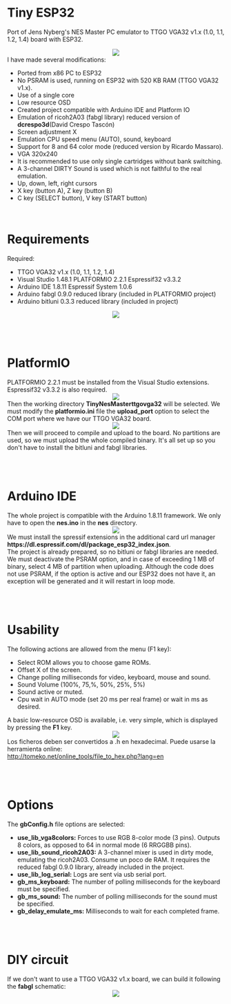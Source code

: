 # Tiny ESP32
Port of Jens Nyberg's NES Master PC emulator to TTGO VGA32 v1.x (1.0, 1.1, 1.2, 1.4) board with ESP32.
<br>
<center><img src='https://raw.githubusercontent.com/rpsubc8/ESP32TinyNesMaster/main/preview/previewNES.gif'></center>
I have made several modifications:
<ul>
 <li>Ported from x86 PC to ESP32</li>
 <li>No PSRAM is used, running on ESP32 with 520 KB RAM (TTGO VGA32 v1.x).</li> 
 <li>Use of a single core</li>
 <li>Low resource OSD</li>
 <li>Created project compatible with Arduino IDE and Platform IO</li>
 <li>Emulation of ricoh2A03 (fabgl library) reduced version of <b>dcrespo3d</b>(David Crespo Tascón)</li>
 <li>Screen adjustment X</li>
 <li>Emulation CPU speed menu (AUTO), sound, keyboard</li>
 <li>Support for 8 and 64 color mode (reduced version by Ricardo Massaro).</li>  
 <li>VGA 320x240</li>   
 <li>It is recommended to use only single cartridges without bank switching.</li>
 <li>A 3-channel DIRTY Sound is used which is not faithful to the real emulation.</li> 
 <li>Up, down, left, right cursors</li> 
 <li>X key (button A), Z key (button B)</li>
 <li>C key (SELECT button), V key (START button)</li>
</ul>

<br>
<h1>Requirements</h1>
Required:
 <ul>
  <li>TTGO VGA32 v1.x (1.0, 1.1, 1.2, 1.4)</li>
  <li>Visual Studio 1.48.1 PLATFORMIO 2.2.1 Espressif32 v3.3.2</li>
  <li>Arduino IDE 1.8.11 Espressif System 1.0.6</li>
  <li>Arduino fabgl 0.9.0 reduced library (included in PLATFORMIO project)</li>
  <li>Arduino bitluni 0.3.3 reduced library (included in project)</li>
 </ul>
<center><img src='https://raw.githubusercontent.com/rpsubc8/ESP32TinyNesMaster/main/preview/ttgovga32v12.jpg'></center> 

<br><br>
<h1>PlatformIO</h1>
PLATFORMIO 2.2.1 must be installed from the Visual Studio extensions. Espressif32 v3.3.2 is also required.
<center><img src='https://raw.githubusercontent.com/rpsubc8/ESP32TinyNesMaster/main/preview/previewPlatformIOinstall.gif'></center>
Then the working directory <b>TinyNesMasterttgovga32</b> will be selected.
We must modify the <b>platformio.ini</b> file the <b>upload_port</b> option to select the COM port where we have our TTGO VGA32 board.
<center><img src='https://raw.githubusercontent.com/rpsubc8/ESP32TinyNesMaster/main/preview/previewPlatformIO.gif'></center>
Then we will proceed to compile and upload to the board. No partitions are used, so we must upload the whole compiled binary.
It's all set up so you don't have to install the bitluni and fabgl libraries.
  
<br><br>
<h1>Arduino IDE</h1>
The whole project is compatible with the Arduino 1.8.11 framework.
We only have to open the <b>nes.ino</b> in the <b>nes</b> directory.
<center><img src='https://raw.githubusercontent.com/rpsubc8/ESP32TinyNesMaster/main/preview/previewArduinoIDEpreferences.gif'></center>
We must install the spressif extensions in the additional card url manager <b>https://dl.espressif.com/dl/package_esp32_index.json</b>.
<br>
The project is already prepared, so no bitluni or fabgl libraries are needed.
We must deactivate the PSRAM option, and in case of exceeding 1 MB of binary, select 4 MB of partition when uploading. Although the code does not use PSRAM, if the option is active and our ESP32 does not have it, an exception will be generated and it will restart in loop mode.

<br><br>
<h1>Usability</h1>
The following actions are allowed from the menu (F1 key):
 <ul>
  <li>Select ROM allows you to choose game ROMs.</li>
  <li>Offset X of the screen.</li>
  <li>Change polling milliseconds for video, keyboard, mouse and sound.</li>
  <li>Sound Volume (100%, 75,%, 50%, 25%, 5%)</li>
  <li>Sound active or muted.</li>
  <li>Cpu wait in AUTO mode (set 20 ms per real frame) or wait in ms as desired.</li>
 </ul>
A basic low-resource OSD is available, i.e. very simple, which is displayed by pressing the <b>F1</b> key.
<center><img src='https://raw.githubusercontent.com/rpsubc8/ESP32TinyNesMaster/main/preview/previewOSD.gif'></center>
Los ficheros deben ser convertidos a .h en hexadecimal. Puede usarse la herramienta online:<br>
<a href='http://tomeko.net/online_tools/file_to_hex.php?lang=en'>http://tomeko.net/online_tools/file_to_hex.php?lang=en</a>


<br><br>
<h1>Options</h1>
The <b>gbConfig.h</b> file options are selected:
<ul>
 <li><b>use_lib_vga8colors:</b> Forces to use RGB 8-color mode (3 pins). Outputs 8 colors, as opposed to 64 in normal mode (6 RRGGBB pins).</li>
 <li><b>use_lib_sound_ricoh2A03:</b> A 3-channel mixer is used in dirty mode, emulating the ricoh2A03. Consume un poco de RAM. It requires the reduced fabgl 0.9.0 library, already included in the project.</li>
 <li><b>use_lib_log_serial:</b> Logs are sent via usb serial port.</li>
 <li><b>gb_ms_keyboard:</b> The number of polling milliseconds for the keyboard must be specified.</li>
 <li><b>gb_ms_sound:</b> The number of polling milliseconds for the sound must be specified.</li>
 <li><b>gb_delay_emulate_ms:</b> Milliseconds to wait for each completed frame.</li>
</ul>


<br><br>
<h1>DIY circuit</h1>
If we don't want to use a TTGO VGA32 v1.x board, we can build it following the <b>fabgl</b> schematic:
<center><img src='https://raw.githubusercontent.com/rpsubc8/ESP32TinyNesMaster/main/preview/fabglcircuit.gif'></center>
